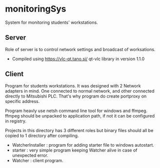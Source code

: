# monitoringSys
System for monitoring students' workstations.

Server
------------

Role of server is to control network settings and broadcast of worksations.


- Compiled using https://vlc-qt.tano.si/ qt-vlc library in version 1.1.0


Client
----------

Program for students workstations. 
It was designed with 2 Network adapters in mind.
One connected to normal network, and other connected directly to Mitsubishi PLC.
That's why program do create portproxy on specific address.


Program heavly use netsh command line tool for windows and ffmpeg.
ffmpeg should be unpacked to application path, if not it can be configured in registry.


Projects in this directory has 3 different roles but binary files should all be copied to 1 directory after compiling.
- WatcherInstaller : program for adding starter file to windows autostart.
- starter : very simple program keeping Watcher alive in case of unexpected error.
- Watcher : client program.
